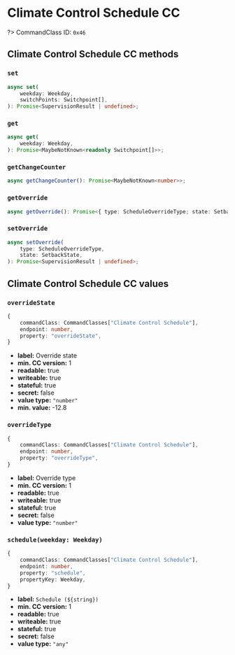 # Climate Control Schedule CC

?> CommandClass ID: `0x46`

## Climate Control Schedule CC methods

### `set`

```ts
async set(
	weekday: Weekday,
	switchPoints: Switchpoint[],
): Promise<SupervisionResult | undefined>;
```

### `get`

```ts
async get(
	weekday: Weekday,
): Promise<MaybeNotKnown<readonly Switchpoint[]>>;
```

### `getChangeCounter`

```ts
async getChangeCounter(): Promise<MaybeNotKnown<number>>;
```

### `getOverride`

```ts
async getOverride(): Promise<{ type: ScheduleOverrideType; state: SetbackState; } | undefined>;
```

### `setOverride`

```ts
async setOverride(
	type: ScheduleOverrideType,
	state: SetbackState,
): Promise<SupervisionResult | undefined>;
```

## Climate Control Schedule CC values

### `overrideState`

```ts
{
	commandClass: CommandClasses["Climate Control Schedule"],
	endpoint: number,
	property: "overrideState",
}
```

-   **label:** Override state
-   **min. CC version:** 1
-   **readable:** true
-   **writeable:** true
-   **stateful:** true
-   **secret:** false
-   **value type:** `"number"`
-   **min. value:** -12.8

### `overrideType`

```ts
{
	commandClass: CommandClasses["Climate Control Schedule"],
	endpoint: number,
	property: "overrideType",
}
```

-   **label:** Override type
-   **min. CC version:** 1
-   **readable:** true
-   **writeable:** true
-   **stateful:** true
-   **secret:** false
-   **value type:** `"number"`

### `schedule(weekday: Weekday)`

```ts
{
	commandClass: CommandClasses["Climate Control Schedule"],
	endpoint: number,
	property: "schedule",
	propertyKey: Weekday,
}
```

-   **label:** `Schedule (${string})`
-   **min. CC version:** 1
-   **readable:** true
-   **writeable:** true
-   **stateful:** true
-   **secret:** false
-   **value type:** `"any"`
